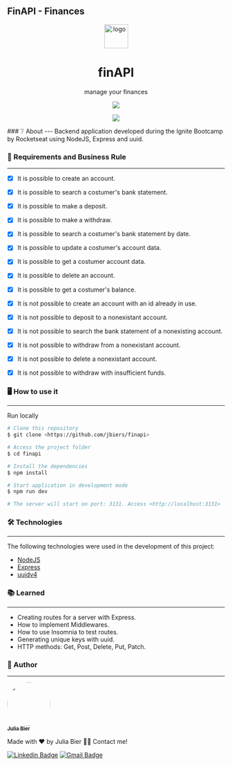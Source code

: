 ## FinAPI - Finances

<p align="center">
  <img width="55": black" src="https://raw.githubusercontent.com/jbiers/color-generator/main/public/favicon.ico" alt="logo">
</p>
<h1 align="center">finAPI</h1>
<p align="center">manage your finances</p>
    <p align="center">             
<img src="https://img.shields.io/static/v1?label=License&message=MIT&color=363940&style=for-the-badge&logo=ghost"/>
 </p> 

<p align="center">             
<img src="https://user-images.githubusercontent.com/85142222/165407048-2f9a8ad3-7c75-4d8d-b0fe-4e1f9d2bbdc4.png"/>
 </p>                                                                                                                                                                                    
### ❔ About                                                                          
---                                                                                                       
Backend application developed during the Ignite Bootcamp by Rocketseat using NodeJS, Express and uuid.
                                                                                                                
### 🎈 Requirements and Business Rule
---
- [x] It is possible to create an account.
- [x] It is possible to search a costumer's bank statement.
- [x] It is possible to make a deposit.
- [x] It is possible to make a withdraw.
- [x] It is possible to search a costumer's bank statement by date.
- [x] It is possible to update a costumer's account data.
- [x] It is possible to get a costumer account data.
- [x] It is possible to delete an account.
- [x] It is possible to get a costumer's balance.

- [x] It is not possible to create an account with an id already in use.
- [x] It is not possible to deposit to a nonexistant account.
- [x] It is not possible to search the bank statement of a nonexisting account.
- [x] It is not possible to withdraw from a nonexistant account.
- [x] It is not possible to delete a nonexistant account.
- [x] It is not possible to withdraw with insufficient funds.
                                                                                                             
### 🖥 How to use it
---                                                                                                       
Run locally
  ```bash
# Clone this repository
$ git clone <https://github.com/jbiers/finapi>

# Access the project folder
$ cd finapi

# Install the dependencies
$ npm install

# Start application in development mode
$ npm run dev

# The server will start on port: 3131. Access <http://localhost:3131>
```                                                                                                           
### 🛠 Technologies
---
The following technologies were used in the development of this project:

- [NodeJS](https://nodejs.org/en/)
- [Express](https://expressjs.com/)
- [uuidv4](https://www.npmjs.com/package/uuidv4)                                                                                                                                      
### 📚 Learned
---
- Creating routes for a server with Express.
- How to implement Middlewares.
- How to use Insomnia to test routes.
- Generating unique keys with uuid.
- HTTP methods: Get, Post, Delete, Put, Patch.
                                                                  
### 👩 Author
---
<a href="https://github.com/jbiers">
 <img style="border-radius: 50%;" src="https://avatars.githubusercontent.com/u/85142222?s=400&u=e71d212eafda371d12260e53154b40970ebeb4be&v=4" width="100px;" alt=""/>
 <br />
 <sub><b>Julia Bier</b></sub></a>


Made with ❤️ by Julia Bier 👋🏽 Contact me!

 [![Linkedin Badge](https://img.shields.io/badge/-Julia-blue?style=flat-square&logo=Linkedin&logoColor=white&link=https://www.linkedin.com/in/julia-bier-suriano/)](https://www.linkedin.com/in/tgmarinho/) 
[![Gmail Badge](https://img.shields.io/badge/-juliabiersuriano@gmail.com-c14438?style=flat-square&logo=Gmail&logoColor=white&link=mailto:juliabiersuriano@gmail.com)](mailto:juliabiersuriano@gmail.com)
